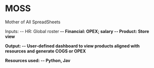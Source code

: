 # MOSS
Mother of All SpreadSheets


Inputs:
  -- HR: Global roster<b>
  -- Financial: OPEX; salary
  -- Product: Store view

Output:
-- User-defined dashboard to view products aligned with resources and generate COGS or OPEX

Resources used: 
-- Python, Jav

